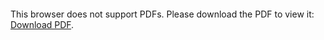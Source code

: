 <object data="https://github.com/taraliu23/Enterprise-CyberSecurity-Mgt-Case-Study-1/blob/main/ECM_Case_Study_1_%20Report.pdf" type="application/pdf" width="700px" height="700px">
    <embed src="https://github.com/taraliu23/Enterprise-CyberSecurity-Mgt-Case-Study-1/blob/main/ECM_Case_Study_1_%20Report.pdf">
        <p>This browser does not support PDFs. Please download the PDF to view it: <a href="[http://yoursite.com/the.pdf](https://github.com/taraliu23/Enterprise-CyberSecurity-Mgt-Case-Study-1/blob/main/ECM_Case_Study_1_%20Report.pdf)">Download PDF</a>.</p>
    </embed>
</object>
